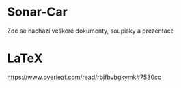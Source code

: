 # Sonar-Car
Zde se nachází veškeré dokumenty, soupisky a prezentace

# LaTeX

https://www.overleaf.com/read/rbjfbvbgkymk#7530cc
